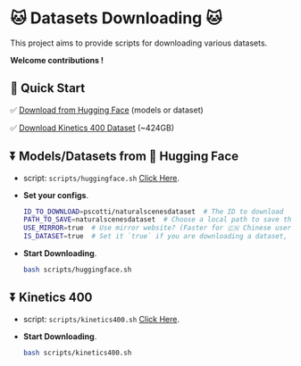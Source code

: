 # 🐱 Datasets Downloading 🐱

This project aims to provide scripts for downloading various datasets.

**Welcome contributions !**

## 🌟 Quick Start

✅ <a href="#huggingface">Download from Hugging Face</a> (models or dataset)

✅ <a href="#Kinetics400">Download Kinetics 400 Dataset</a> (~424GB)



## ⏬ Models/Datasets from 🤗 Hugging Face<a id="huggingface"> </a>

- script: `scripts/huggingface.sh` <a href="./scripts.huggingface.sh">Click Here</a>.

- **Set your configs**.

  ```bash
  ID_TO_DOWNLOAD=pscotti/naturalscenesdataset  # The ID to download
  PATH_TO_SAVE=naturalscenesdataset  # Choose a local path to save the data
  USE_MIRROR=true  # Use mirror website? (Faster for 🇨🇳 Chinese users)
  IS_DATASET=true  # Set it `true` if you are downloading a dataset, or `false` if model
  ```

- **Start Downloading**.

  ```bash
  bash scripts/huggingface.sh
  ```




## ⏬ Kinetics 400<a id="Kinetics400"> </a>

- script: `scripts/kinetics400.sh` <a href="./scripts/kinetics400.sh">Click Here</a>.

- **Start Downloading**.

  ```bash
  bash scripts/kinetics400.sh
  ```

  



















